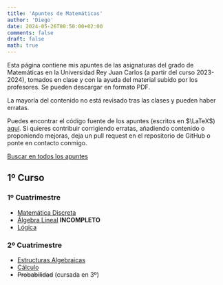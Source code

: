 ```yaml
---
title: 'Apuntes de Matemáticas'
author: 'Diego'
date: 2024-05-26T00:50:00+02:00
comments: false
draft: false
math: true
---
```

Esta página contiene mis apuntes de las asignaturas del grado de Matemáticas en la Universidad Rey Juan Carlos (a partir del curso 2023-2024), tomados en clase y con la ayuda del material subido por los profesores. Se pueden descargar en formato PDF.

La mayoría del contenido no está revisado tras las clases y pueden haber erratas.

Puedes encontrar el código fuente de los apuntes (escritos en $\LaTeX$) [aquí](https://github.com/DiegoRodriguezT/apuntesmat). Si quieres contribuir corrigiendo erratas, añadiendo contenido o proponiendo mejoras, deja un pull request en el repositorio de GitHub o ponte en contacto conmigo. 

[Buscar en todos los apuntes](https://diiegorgueez.me/buscar)

## 1º Curso

### 1º Cuatrimestre

- [Matemática Discreta](https://diiegorgueez.me/md-2324/)
- [Álgebra Lineal](https://diiegorgueez.me/al-2324/) **INCOMPLETO**
- [Lógica](https://diiegorgueez.me/lg-2324/)

### 2º Cuatrimestre
- [Estructuras Algebraicas](https://diiegorgueez.me/ea-2324/)
- [Cálculo](https://diiegorgueez.me/cal-2324/)
- ~~Probabilidad~~ (cursada en 3º)

